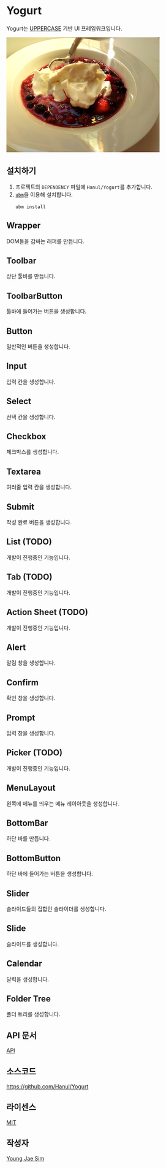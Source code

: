 # Yogurt
Yogurt는 [UPPERCASE](http://uppercase.io) 기반 UI 프레임워크입니다.

![ScreenShot](https://raw.githubusercontent.com/Hanul/Yogurt/master/YogurtShowcase/R/yogurt.jpg)

## 설치하기
1. 프로젝트의 `DEPENDENCY` 파일에 `Hanul/Yogurt`를 추가합니다.
2. [`ubm`](https://www.npmjs.com/package/ubm)을 이용해 설치합니다.
    ```
    ubm install
    ```

## Wrapper
DOM들을 감싸는 래퍼를 만듭니다.

## Toolbar
상단 툴바를 만듭니다.

## ToolbarButton
툴바에 들어가는 버튼을 생성합니다.

## Button
일반적인 버튼을 생성합니다.

## Input
입력 칸을 생성합니다.

## Select
선택 칸을 생성합니다.

## Checkbox
체크박스를 생성합니다.

## Textarea
여러줄 입력 칸을 생성합니다.

## Submit
작성 완료 버튼을 생성합니다.

## List (TODO)
개발이 진행중인 기능입니다.

## Tab (TODO)
개발이 진행중인 기능입니다.

## Action Sheet (TODO)
개발이 진행중인 기능입니다.

## Alert
알림 창을 생성합니다.

## Confirm
확인 창을 생성합니다.

## Prompt
입력 창을 생성합니다.

## Picker (TODO)
개발이 진행중인 기능입니다.

## MenuLayout
왼쪽에 메뉴를 띄우는 메뉴 레이아웃을 생성합니다.

## BottomBar
하단 바를 만듭니다.

## BottomButton
하단 바에 들어가는 버튼을 생성합니다.

## Slider
슬라이드들의 집합인 슬라이더를 생성합니다.

## Slide
슬라이드를 생성합니다.

## Calendar
달력을 생성합니다.

## Folder Tree
폴더 트리를 생성합니다.

## API 문서
[API](API/README.md)

## 소스코드
https://github.com/Hanul/Yogurt

## 라이센스
[MIT](LICENSE)

## 작성자
[Young Jae Sim](https://github.com/Hanul)